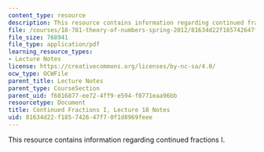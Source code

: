 ```yaml
---
content_type: resource
description: This resource contains information regarding continued fractions I.
file: /courses/18-781-theory-of-numbers-spring-2012/81634d22f185742647f70f1d8969feee_MIT18_781S12_lec18.pdf
file_size: 768941
file_type: application/pdf
learning_resource_types:
- Lecture Notes
license: https://creativecommons.org/licenses/by-nc-sa/4.0/
ocw_type: OCWFile
parent_title: Lecture Notes
parent_type: CourseSection
parent_uid: f6816877-ee72-4ff9-e594-f0771eaa96bb
resourcetype: Document
title: Continued Fractions I, Lecture 18 Notes
uid: 81634d22-f185-7426-47f7-0f1d8969feee
---
```

This resource contains information regarding continued fractions I.
